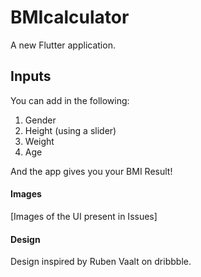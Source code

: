 # BMIcalculator

A new Flutter application.

## Inputs

You can add in the following: 
1. Gender
2. Height (using a slider)
3. Weight 
4. Age 

And the app gives you your BMI Result!


#### Images

[Images of the UI present in Issues]


#### Design

Design inspired by Ruben Vaalt on dribbble. 
